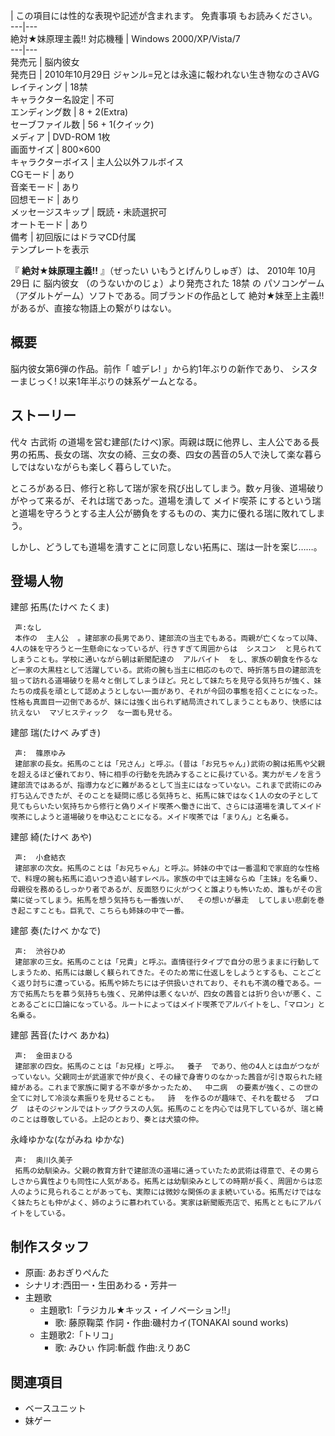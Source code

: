 |  この項目には性的な表現や記述が含まれます。  免責事項  もお読みください。  
---|---  
絶対★妹原理主義!!  対応機種  |  Windows 2000/XP/Vista/7   
---|---  
発売元  |  脳内彼女   
発売日  |  2010年10月29日  ジャンル=兄とは永遠に報われない生き物なのさAVG   
レイティング  |  18禁   
キャラクター名設定  |  不可   
エンディング数  |  8 + 2(Extra)   
セーブファイル数  |  56 + 1(クイック)   
メディア  |  DVD-ROM 1枚   
画面サイズ  |  800×600   
キャラクターボイス  |  主人公以外フルボイス   
CGモード  |  あり   
音楽モード  |  あり   
回想モード  |  あり   
メッセージスキップ  |  既読・未読選択可   
オートモード  |  あり   
備考  |  初回版にはドラマCD付属   
テンプレートを表示  
  
『 **絶対★妹原理主義!!** 』（ぜったい いもうとげんりしゅぎ）は、  2010年  10月29日  に  脳内彼女
（のうないかのじょ）より発売された  18禁  の  パソコンゲーム  （アダルトゲーム）ソフトである。同ブランドの作品として  絶対★妹至上主義!!
があるが、直接な物語上の繋がりはない。

##  概要  

脳内彼女第6弾の作品。前作「  嘘デレ!  」から約1年ぶりの新作であり、  シスターまじっく!  以来1年半ぶりの妹系ゲームとなる。

##  ストーリー  

代々  古武術
の道場を営む建部(たけべ)家。両親は既に他界し、主人公である長男の拓馬、長女の瑞、次女の綺、三女の奏、四女の茜音の5人で決して楽な暮らしではないながらも楽しく暮らしていた。

ところがある日、修行と称して瑞が家を飛び出してしまう。数ヶ月後、道場破りがやって来るが、それは瑞であった。道場を潰して  メイド喫茶
にするという瑞と道場を守ろうとする主人公が勝負をするものの、実力に優れる瑞に敗れてしまう。

しかし、どうしても道場を潰すことに同意しない拓馬に、瑞は一計を案じ……。

##  登場人物  

建部 拓馬(たけべ たくま)

     声:なし 
     本作の  主人公  。建部家の長男であり、建部流の当主でもある。両親が亡くなって以降、4人の妹を守ろうと一生懸命になっているが、行きすぎて周囲からは  シスコン  と見られてしまうことも。学校に通いながら朝は新聞配達の  アルバイト  をし、家族の朝食を作るなど一家の大黒柱として活躍している。武術の腕も当主に相応のもので、時折落ち目の建部流を狙って訪れる道場破りを易々と倒してしまうほど。兄として妹たちを見守る気持ちが強く、妹たちの成長を頑として認めようとしない一面があり、それが今回の事態を招くことになった。性格も真面目一辺倒であるが、妹には強く出られず結局流されてしまうこともあり、快感には抗えない  マゾヒスティック  な一面も見せる。 
建部 瑞(たけべ みずき)

     声:  篠原ゆみ 
     建部家の長女。拓馬のことは「兄さん」と呼ぶ。(昔は「お兄ちゃん」)武術の腕は拓馬や父親を超えるほど優れており、特に相手の行動を先読みすることに長けている。実力がモノを言う建部流ではあるが、指導力などに難があるとして当主にはなっていない。これまで武術にのみ打ち込んできたが、そのことを疑問に感じる気持ちと、拓馬に妹ではなく1人の女の子として見てもらいたい気持ちから修行と偽りメイド喫茶へ働きに出て、さらには道場を潰してメイド喫茶にしようと道場破りを申込むことになる。メイド喫茶では「まりん」と名乗る。 
建部 綺(たけべ あや)

     声:  小倉結衣 
     建部家の次女。拓馬のことは「お兄ちゃん」と呼ぶ。姉妹の中では一番温和で家庭的な性格で、料理の腕も拓馬に追いつき追い越すレベル。家族の中では主婦ならぬ「主妹」を名乗り、母親役を務めるしっかり者であるが、反面怒りに火がつくと誰よりも怖いため、誰もがその言葉に従ってしまう。拓馬を想う気持ちも一番強いが、  その想いが暴走  してしまい悲劇を巻き起こすことも。巨乳で、こちらも姉妹の中で一番。 
建部 奏(たけべ かなで)

     声:  渋谷ひめ 
     建部家の三女。拓馬のことは「兄貴」と呼ぶ。直情径行タイプで自分の思うままに行動してしまうため、拓馬には厳しく躾られてきた。そのため常に仕返しをしようとするも、ことごとく返り討ちに遭っている。拓馬や姉たちには子供扱いされており、それも不満の種である。一方で拓馬たちを慕う気持ちも強く、兄弟仲は悪くないが、四女の茜音とは折り合いが悪く、ことあるごとに口論になっている。ルートによってはメイド喫茶でアルバイトをし、「マロン」と名乗る。 
建部 茜音(たけべ あかね)

     声:  金田まひる 
     建部家の四女。拓馬のことは「お兄様」と呼ぶ。  養子  であり、他の4人とは血がつながっていない。父親同士が武道家で仲が良く、その縁で身寄りのなかった茜音が引き取られた経緯がある。これまで家族に関する不幸が多かったため、  中二病  の要素が強く、この世の全てに対して冷淡な素振りを見せることも。  詩  を作るのが趣味で、それを載せる  ブログ  はそのジャンルではトップクラスの人気。拓馬のことを内心では見下しているが、瑞と綺のことは尊敬している。上記のとおり、奏とは犬猿の仲。 
永峰ゆかな(ながみね ゆかな)

     声:  奥川久美子 
     拓馬の幼馴染み。父親の教育方針で建部流の道場に通っていたため武術は得意で、その男らしさから異性よりも同性に人気がある。拓馬とは幼馴染みとしての時期が長く、周囲からは恋人のように見られることがあっても、実際には微妙な関係のまま続いている。拓馬だけではなく妹たちとも仲がよく、姉のように慕われている。実家は新聞販売店で、拓馬とともにアルバイトをしている。 

##  制作スタッフ  

  * 原画:  あおぎりぺんた 
  * シナリオ:西田一・生田あわる・芳井一 
  * 主題歌 
    * 主題歌1:「ラジカル★キッス・イノベーション!!」 
      * 歌:  藤原鞠菜  作詞・作曲:磯村カイ(TONAKAI sound works) 
    * 主題歌2:「トリコ」 
      * 歌:  みひぃ  作詞:斬戯 作曲:えりあC 

##  関連項目  

  * ベースユニット 
  * 妹ゲー 

